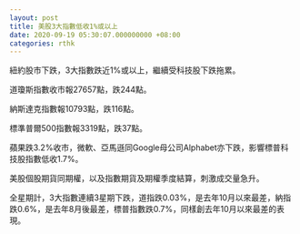 ```yaml
---
layout: post
title: 美股3大指數低收1%或以上
date: 2020-09-19 05:30:07.000000000 +08:00
categories: rthk
---
```


紐約股市下跌，3大指數跌近1%或以上，繼續受科技股下跌拖累。

道瓊斯指數收市報27657點，跌244點。

納斯達克指數報10793點，跌116點。

標準普爾500指數報3319點，跌37點。

蘋果跌3.2%收市，微軟、亞馬遜同Google母公司Alphabet亦下跌，影響標普科技股指數低收1.7%。

美股個股期貨同期權，以及指數期貨及期權季度結算，刺激成交量急升。

全星期計，3大指數連續3星期下跌，道指跌0.03%，是去年10月以來最差，納指跌0.6%，是去年8月後最差，標普指數跌0.7%，同樣創去年10月以來最差的表現。
